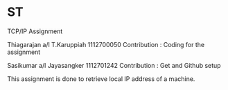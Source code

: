 # ST
TCP/IP Assignment

Thiagarajan a/l T.Karuppiah  1112700050
Contribution : Coding for the assignment

Sasikumar a/l Jayasangker 1112701242
Contribution : Get and Github setup

This assignment is done to retrieve local IP address of a machine. 
